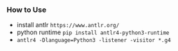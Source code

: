 
### How to Use

* install antlr `https://www.antlr.org/`
* python runtime `pip install antlr4-python3-runtime`
* `antlr4 -Dlanguage=Python3 -listener -visitor *.g4`
